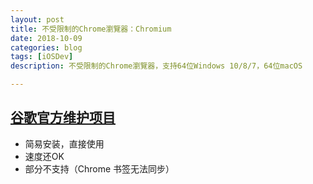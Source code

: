 ```yaml
---
layout: post
title: 不受限制的Chrome瀏覽器：Chromium 
date: 2018-10-09
categories: blog
tags: [iOSDev]
description: 不受限制的Chrome瀏覽器，支持64位Windows 10/8/7，64位macOS

---
```


## [谷歌官方维护项目](https://free-vpn.github.io/chrome/)

- 简易安装，直接使用
- 速度还OK
- 部分不支持（Chrome 书签无法同步）
